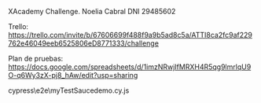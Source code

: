 XAcademy Challenge.
Noelia Cabral
DNI 29485602

Trello: https://trello.com/invite/b/67606699f488f9a9b5ad8c5a/ATTI8ca2fc9af229762e46049eeb6525806eD8771333/challenge

Plan de pruebas: https://docs.google.com/spreadsheets/d/1imzNRwjIfMRXH4R5qg9lmrlqU9O-q6Wy3zX-pj8_hAw/edit?usp=sharing

cypress\e2e\myTestSaucedemo.cy.js
